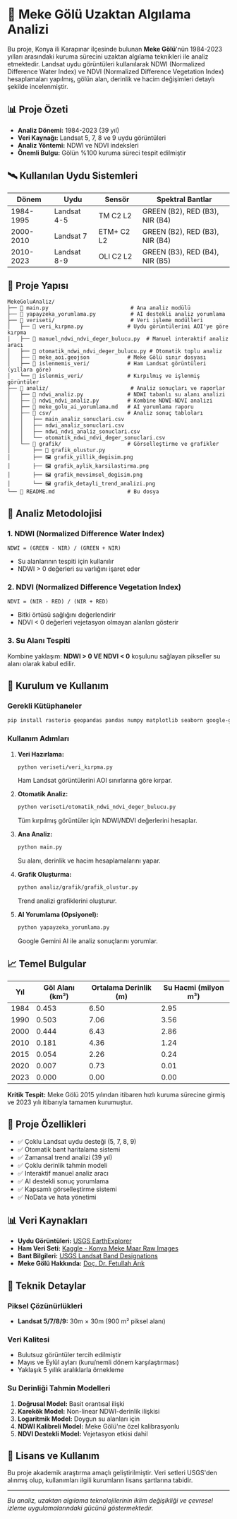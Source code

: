 # 🌊 Meke Gölü Uzaktan Algılama Analizi

Bu proje, Konya ili Karapınar ilçesinde bulunan **Meke Gölü**'nün 1984-2023 yılları arasındaki kuruma sürecini uzaktan algılama teknikleri ile analiz etmektedir. Landsat uydu görüntüleri kullanılarak NDWI (Normalized Difference Water Index) ve NDVI (Normalized Difference Vegetation Index) hesaplamaları yapılmış, gölün alan, derinlik ve hacim değişimleri detaylı şekilde incelenmiştir.

## 📊 Proje Özeti

- **Analiz Dönemi:** 1984-2023 (39 yıl)
- **Veri Kaynağı:** Landsat 5, 7, 8 ve 9 uydu görüntüleri
- **Analiz Yöntemi:** NDWI ve NDVI indeksleri
- **Önemli Bulgu:** Gölün %100 kuruma süreci tespit edilmiştir

## 🛰️ Kullanılan Uydu Sistemleri

| Dönem | Uydu | Sensör | Spektral Bantlar |
|-------|------|--------|------------------|
| 1984-1995 | Landsat 4-5 | TM C2 L2 | GREEN (B2), RED (B3), NIR (B4) |
| 2000-2010 | Landsat 7 | ETM+ C2 L2 | GREEN (B2), RED (B3), NIR (B4) |
| 2010-2023 | Landsat 8-9 | OLI C2 L2 | GREEN (B3), RED (B4), NIR (B5) |

## 📁 Proje Yapısı

```
MekeGoluAnaliz/
├── 📄 main.py                          # Ana analiz modülü
├── 📄 yapayzeka_yorumlama.py           # AI destekli analiz yorumlama
├── 📂 veriseti/                        # Veri işleme modülleri
│   ├── 📄 veri_kırpma.py              # Uydu görüntülerini AOI'ye göre kırpma
│   ├── 📄 manuel_ndwi_ndvi_deger_bulucu.py  # Manuel interaktif analiz aracı
│   ├── 📄 otomatik_ndwi_ndvi_deger_bulucu.py # Otomatik toplu analiz
│   ├── 📄 meke_aoi.geojson            # Meke Gölü sınır dosyası
│   ├── 📂 islenmemis_veri/            # Ham Landsat görüntüleri (yıllara göre)
│   └── 📂 islenmis_veri/              # Kırpılmış ve işlenmiş görüntüler
├── 📂 analiz/                          # Analiz sonuçları ve raporlar
│   ├── 📄 ndwi_analiz.py              # NDWI tabanlı su alanı analizi
│   ├── 📄 ndwi_ndvi_analiz.py         # Kombine NDWI-NDVI analizi
│   ├── 📄 meke_golu_ai_yorumlama.md   # AI yorumlama raporu
│   ├── 📂 csv/                        # Analiz sonuç tabloları
│   │   ├── main_analiz_sonuclari.csv
│   │   ├── ndwi_analiz_sonuclari.csv
│   │   ├── ndwi_ndvi_analiz_sonuclari.csv
│   │   └── otomatik_ndwi_ndvi_deger_sonuclari.csv
│   └── 📂 grafik/                     # Görselleştirme ve grafikler
│       ├── 📄 grafik_olustur.py
│       ├── 🖼️ grafik_yillik_degisim.png
│       ├── 🖼️ grafik_aylik_karsilastirma.png
│       ├── 🖼️ grafik_mevsimsel_degisim.png
│       └── 🖼️ grafik_detayli_trend_analizi.png
└── 📄 README.md                       # Bu dosya
```

## 🔬 Analiz Metodolojisi

### 1. NDWI (Normalized Difference Water Index)
```
NDWI = (GREEN - NIR) / (GREEN + NIR)
```
- Su alanlarının tespiti için kullanılır
- NDWI > 0 değerleri su varlığını işaret eder

### 2. NDVI (Normalized Difference Vegetation Index)
```
NDVI = (NIR - RED) / (NIR + RED)
```
- Bitki örtüsü sağlığını değerlendirir
- NDVI < 0 değerleri vejetasyon olmayan alanları gösterir

### 3. Su Alanı Tespiti
Kombine yaklaşım: **NDWI > 0 VE NDVI < 0** koşulunu sağlayan pikseller su alanı olarak kabul edilir.

## 🚀 Kurulum ve Kullanım

### Gerekli Kütüphaneler
```bash
pip install rasterio geopandas pandas numpy matplotlib seaborn google-generativeai python-dotenv
```

### Kullanım Adımları

1. **Veri Hazırlama:**
   ```bash
   python veriseti/veri_kırpma.py
   ```
   Ham Landsat görüntülerini AOI sınırlarına göre kırpar.

2. **Otomatik Analiz:**
   ```bash
   python veriseti/otomatik_ndwi_ndvi_deger_bulucu.py
   ```
   Tüm kırpılmış görüntüler için NDWI/NDVI değerlerini hesaplar.

3. **Ana Analiz:**
   ```bash
   python main.py
   ```
   Su alanı, derinlik ve hacim hesaplamalarını yapar.

4. **Grafik Oluşturma:**
   ```bash
   python analiz/grafik/grafik_olustur.py
   ```
   Trend analizi grafiklerini oluşturur.

5. **AI Yorumlama (Opsiyonel):**
   ```bash
   python yapayzeka_yorumlama.py
   ```
   Google Gemini AI ile analiz sonuçlarını yorumlar.

## 📈 Temel Bulgular

| Yıl | Göl Alanı (km²) | Ortalama Derinlik (m) | Su Hacmi (milyon m³) |
|-----|-----------------|----------------------|---------------------|
| 1984 | 0.453 | 6.50 | 2.95 |
| 1990 | 0.503 | 7.06 | 3.56 |
| 2000 | 0.444 | 6.43 | 2.86 |
| 2010 | 0.181 | 4.36 | 1.24 |
| 2015 | 0.054 | 2.26 | 0.24 |
| 2020 | 0.007 | 0.73 | 0.01 |
| 2023 | 0.000 | 0.00 | 0.00 |

**Kritik Tespit:** Meke Gölü 2015 yılından itibaren hızlı kuruma sürecine girmiş ve 2023 yılı itibarıyla tamamen kurumuştur.

## 🎯 Proje Özellikleri

- ✅ Çoklu Landsat uydu desteği (5, 7, 8, 9)
- ✅ Otomatik bant haritalama sistemi
- ✅ Zamansal trend analizi (39 yıl)
- ✅ Çoklu derinlik tahmin modeli
- ✅ Interaktif manuel analiz aracı
- ✅ AI destekli sonuç yorumlama
- ✅ Kapsamlı görselleştirme sistemi
- ✅ NoData ve hata yönetimi

## 📊 Veri Kaynakları

- **Uydu Görüntüleri:** [USGS EarthExplorer](https://earthexplorer.usgs.gov/)
- **Ham Veri Seti:** [Kaggle - Konya Meke Maar Raw Images](https://www.kaggle.com/datasets/emreeoz/konya-meke-maar-raw-image)
- **Bant Bilgileri:** [USGS Landsat Band Designations](https://www.usgs.gov/faqs/what-are-band-designations-landsat-satellites)
- **Meke Gölü Hakkında:** [Doç. Dr. Fetullah Arık](https://www.jmo.org.tr/resimler/ekler/5a366e769b1cde8_ek.pdf)

## 🔧 Teknik Detaylar

### Piksel Çözünürlükleri
- **Landsat 5/7/8/9:** 30m × 30m (900 m² piksel alanı)

### Veri Kalitesi
- Bulutsuz görüntüler tercih edilmiştir
- Mayıs ve Eylül ayları (kuru/nemli dönem karşılaştırması)
- Yaklaşık 5 yıllık aralıklarla örnekleme

### Su Derinliği Tahmin Modelleri
1. **Doğrusal Model:** Basit orantısal ilişki
2. **Karekök Model:** Non-linear NDWI-derinlik ilişkisi  
3. **Logaritmik Model:** Doygun su alanları için
4. **NDWI Kalibreli Model:** Meke Gölü'ne özel kalibrasyonlu
5. **NDVI Destekli Model:** Vejetasyon etkisi dahil

## 📝 Lisans ve Kullanım

Bu proje akademik araştırma amaçlı geliştirilmiştir. Veri setleri USGS'den alınmış olup, kullanımları ilgili kurumların lisans şartlarına tabidir.

---

*Bu analiz, uzaktan algılama teknolojilerinin iklim değişikliği ve çevresel izleme uygulamalarındaki gücünü göstermektedir.*